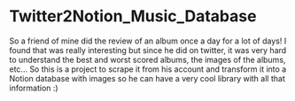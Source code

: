 # Twitter2Notion_Music_Database

So a friend of mine did the review of an album once a day for a lot of days! I found that was really interesting but since he did on twitter, it was very hard to understand the best and worst scored albums, the images of the albums, etc...  So this is a project to scrape it from his account and transform it into a Notion database with images so he can have a very cool library with all that information :)
